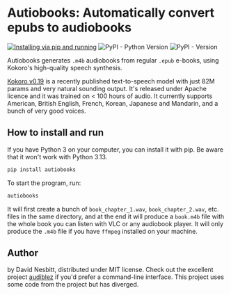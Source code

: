 # Autiobooks: Automatically convert epubs to audiobooks
[![Installing via pip and running](https://github.com/plusuncold/autiobooks/actions/workflows/pip-install.yaml/badge.svg)](https://github.com/plusuncold/autiobooks/actions/workflows/pip-install.yaml)
![PyPI - Python Version](https://img.shields.io/pypi/pyversions/autiobooks)
![PyPI - Version](https://img.shields.io/pypi/v/autiobooks)

Autiobooks generates `.m4b` audiobooks from regular `.epub` e-books, using Kokoro's high-quality speech synthesis.

[Kokoro v0.19](https://huggingface.co/hexgrad/Kokoro-82M) is a recently published text-to-speech model with just 82M params and very natural sounding output.
It's released under Apache licence and it was trained on < 100 hours of audio.
It currently supports American, British English, French, Korean, Japanese and Mandarin, and a bunch of very good voices.

## How to install and run

If you have Python 3 on your computer, you can install it with pip.
Be aware that it won't work with Python 3.13.

```bash
pip install autiobooks
```

To start the program, run:

```bash
autiobooks
```

It will first create a bunch of `book_chapter_1.wav`, `book_chapter_2.wav`, etc. files in the same directory,
and at the end it will produce a `book.m4b` file with the whole book you can listen with VLC or any
 audiobook player.
It will only produce the `.m4b` file if you have `ffmpeg` installed on your machine.

## Author
by David Nesbitt, distributed under MIT license. Check out the excellent project [audiblez](https://github.com/santinic/audiblez) if you'd prefer a
command-line interface. This project uses some code from the project but has diverged.
